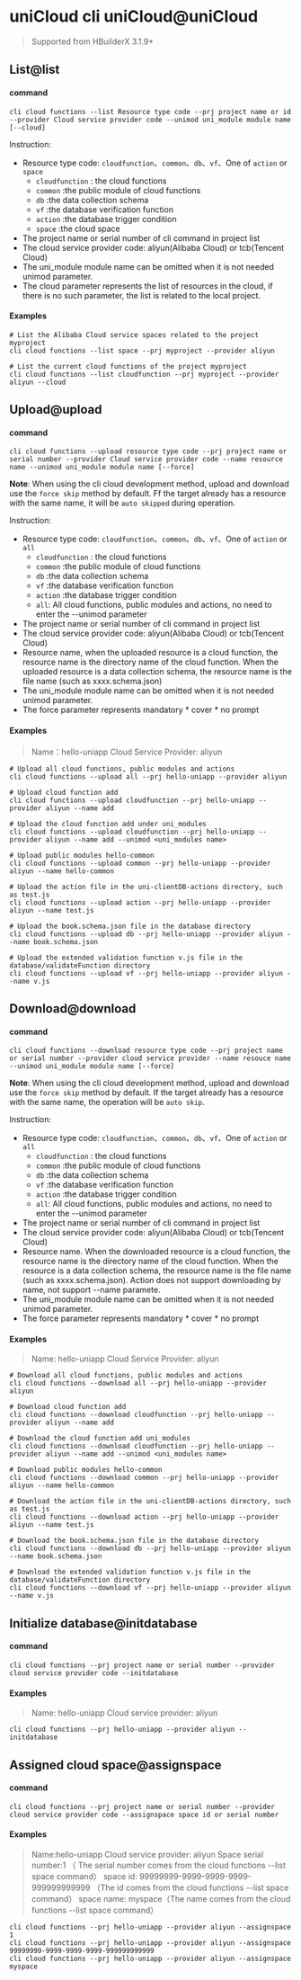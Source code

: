# uniCloud cli uniCloud@uniCloud

> Supported from HBuilderX 3.1.9+

## List@list

#### command

```shell
cli cloud functions --list Resource type code --prj project name or id --provider Cloud service provider code --unimod uni_module module name [--cloud]
```

Instruction:

- Resource type code: `cloudfunction`、`common`、`db`、`vf`、One of `action` or `space`
	- `cloudfunction` : the cloud functions
	- `common` :the public module of cloud functions
	- `db` :the data collection schema
	- `vf` :the database verification function
	- `action` :the database trigger condition
	- `space` :the cloud space
- The project name or serial number of cli command in project list
- The cloud service provider code: aliyun(Alibaba Cloud) or tcb(Tencent Cloud)
- The uni_module module name can be omitted when it is not needed unimod parameter.
- The cloud parameter represents the list of resources in the cloud, if there is no such parameter, the list is related to the local project.

#### Examples

```shell
# List the Alibaba Cloud service spaces related to the project myproject
cli cloud functions --list space --prj myproject --provider aliyun

# List the current cloud functions of the project myproject
cli cloud functions --list cloudfunction --prj myproject --provider aliyun --cloud 
```

## Upload@upload

#### command

```shell
cli cloud functions --upload resource type code --prj project name or serial number --provider Cloud service provider code --name resource name --unimod uni_module module name [--force]
```

**Note**: When using the cli cloud development method, upload and download use the `force skip` method by default. Ff the target already has a resource with the same name, it will be `auto skipped` during operation.

Instruction:

- Resource type code: `cloudfunction`、`common`、`db`、`vf`、One of `action` or `all`
	- `cloudfunction` : the cloud functions
	- `common` :the public module of cloud functions
	- `db` :the data collection schema
	- `vf` :the database verification function
	- `action` :the database trigger condition
	- `all`: All cloud functions, public modules and actions, no need to enter the --unimod parameter
- The project name or serial number of cli command in project list
- The cloud service provider code: aliyun(Alibaba Cloud) or tcb(Tencent Cloud)
- Resource name, when the uploaded resource is a cloud function, the resource name is the directory name of the cloud function. When the uploaded resource is a data collection schema, the resource name is the file name (such as xxxx.schema.json)
- The uni_module module name can be omitted when it is not needed unimod parameter.
- The force parameter represents mandatory * cover * no prompt

#### Examples

> Name：hello-uniapp Cloud Service Provider: aliyun

```shell
# Upload all cloud functions, public modules and actions
cli cloud functions --upload all --prj hello-uniapp --provider aliyun

# Upload cloud function add
cli cloud functions --upload cloudfunction --prj hello-uniapp --provider aliyun --name add

# Upload the cloud function add under uni_modules 
cli cloud functions --upload cloudfunction --prj hello-uniapp --provider aliyun --name add --unimod <uni_modules name>

# Upload public modules hello-common
cli cloud functions --upload common --prj hello-uniapp --provider aliyun --name hello-common

# Upload the action file in the uni-clientDB-actions directory, such as test.js
cli cloud functions --upload action --prj hello-uniapp --provider aliyun --name test.js

# Upload the book.schema.json file in the database directory
cli cloud functions --upload db --prj hello-uniapp --provider aliyun --name book.schema.json

# Upload the extended validation function v.js file in the database/validateFunction directory
cli cloud functions --upload vf --prj hello-uniapp --provider aliyun --name v.js
```

## Download@download

#### command

```shell
cli cloud functions --download resource type code --prj project name or serial number --provider cloud service provider --name resouce name --unimod uni_module module name [--force]
```

**Note**: When using the cli cloud development method, upload and download use the `force skip` method by default. If the target already has a resource with the same name, the operation will be `auto skip`.

Instruction:

- Resource type code: `cloudfunction`、`common`、`db`、`vf`、One of `action` or `all`
	- `cloudfunction` : the cloud functions
	- `common` :the public module of cloud functions
	- `db` :the data collection schema
	- `vf` :the database verification function
	- `action` :the database trigger condition
	- `all`: All cloud functions, public modules and actions, no need to enter the --unimod parameter
- The project name or serial number of cli command in project list
- The cloud service provider code: aliyun(Alibaba Cloud) or tcb(Tencent Cloud)
- Resource name. When the downloaded resource is a cloud function, the resource name is the directory name of the cloud function. When the resource is a data collection schema, the resource name is the file name (such as xxxx.schema.json). Action does not support downloading by name, not support --name paramete.
- The uni_module module name can be omitted when it is not needed unimod parameter.
- The force parameter represents mandatory * cover * no prompt

#### Examples 

> Name: hello-uniapp Cloud Service Provider: aliyun

```shell
# Download all cloud functions, public modules and actions
cli cloud functions --download all --prj hello-uniapp --provider aliyun

# Download cloud function add
cli cloud functions --download cloudfunction --prj hello-uniapp --provider aliyun --name add

# Download the cloud function add uni_modules
cli cloud functions --download cloudfunction --prj hello-uniapp --provider aliyun --name add --unimod <uni_modules name>

# Download public modules hello-common
cli cloud functions --download common --prj hello-uniapp --provider aliyun --name hello-common

# Download the action file in the uni-clientDB-actions directory, such as test.js
cli cloud functions --download action --prj hello-uniapp --provider aliyun --name test.js

# Download the book.schema.json file in the database directory
cli cloud functions --download db --prj hello-uniapp --provider aliyun --name book.schema.json

# Download the extended validation function v.js file in the database/validateFunction directory
cli cloud functions --download vf --prj hello-uniapp --provider aliyun --name v.js
```

## Initialize database@initdatabase

#### command

```shell
cli cloud functions --prj project name or serial number --provider cloud service provider code --initdatabase
```

#### Examples

> Name: hello-uniapp Cloud service provider: aliyun

```shell
cli cloud functions --prj hello-uniapp --provider aliyun --initdatabase
```

## Assigned cloud space@assignspace

#### command

```shell
cli cloud functions --prj project name or serial number --provider cloud service provider code --assignspace space id or serial number
```
#### Examples

> Name:hello-uniapp Cloud service provider: aliyun Space serial number:1 （
The serial number comes from the cloud functions --list space command）
> space id: 99999999-9999-9999-9999-999999999999 （The id comes from the cloud functions --list space command）
> space name: myspace（The name comes from the cloud functions --list space command）

```shell
cli cloud functions --prj hello-uniapp --provider aliyun --assignspace 1
cli cloud functions --prj hello-uniapp --provider aliyun --assignspace 99999999-9999-9999-9999-999999999999
cli cloud functions --prj hello-uniapp --provider aliyun --assignspace myspace
```
